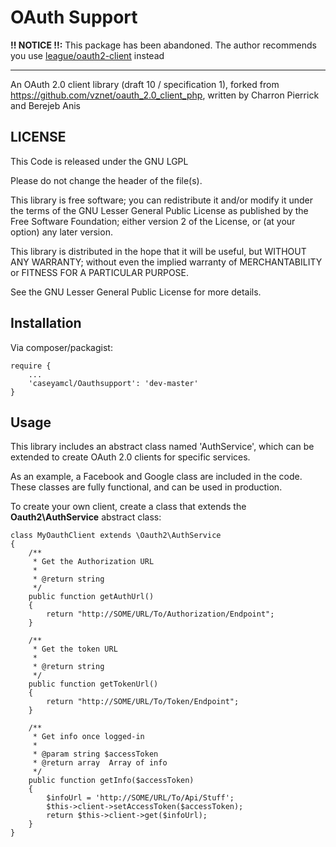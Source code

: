 OAuth Support
=============

**!! NOTICE !!:** This package has been abandoned. The author recommends you use [league/oauth2-client](https://packagist.org/packages/league/oauth2-client)
instead

---

An OAuth 2.0 client library (draft 10 / specification 1),
forked from https://github.com/vznet/oauth_2.0_client_php,
written by Charron Pierrick and Berejeb Anis

LICENSE
-------

This Code is released under the GNU LGPL

Please do not change the header of the file(s).

This library is free software; you can redistribute it and/or modify it 
under the terms of the GNU Lesser General Public License as published 
by the Free Software Foundation; either version 2 of the License, or 
(at your option) any later version.

This library is distributed in the hope that it will be useful, but 
WITHOUT ANY WARRANTY; without even the implied warranty of MERCHANTABILITY 
or FITNESS FOR A PARTICULAR PURPOSE.

See the GNU Lesser General Public License for more details.


Installation
------------

Via composer/packagist:

    require {
        ...
        'caseyamcl/Oauthsupport': 'dev-master'
    }


Usage
-----

This library includes an abstract class named 'AuthService', which can be
extended to create OAuth 2.0 clients for specific services.

As an example, a Facebook and Google class are included in the code.  These
classes are fully functional, and can be used in production.

To create your own client, create a class that extends the __Oauth2\AuthService__
abstract class:

    class MyOauthClient extends \Oauth2\AuthService
    {
        /**
         * Get the Authorization URL
         * 
         * @return string
         */
        public function getAuthUrl()
        {
            return "http://SOME/URL/To/Authorization/Endpoint";
        }

        /**
         * Get the token URL
         * 
         * @return string
         */
        public function getTokenUrl()
        {
            return "http://SOME/URL/To/Token/Endpoint";
        }

        /**
         * Get info once logged-in
         * 
         * @param string $accessToken
         * @return array  Array of info
         */
        public function getInfo($accessToken)
        {
            $infoUrl = 'http://SOME/URL/To/Api/Stuff';
            $this->client->setAccessToken($accessToken);
            return $this->client->get($infoUrl);
        }        
    }